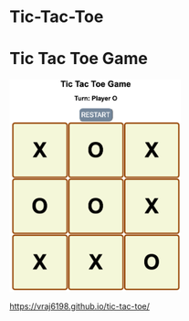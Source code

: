 # Tic-Tac-Toe
# Tic Tac Toe Game
<img src ="https://raw.githubusercontent.com/vraj6198/Tic-Tac-Toe/master/image.png" width="300" heigth="300">



https://vraj6198.github.io/tic-tac-toe/
